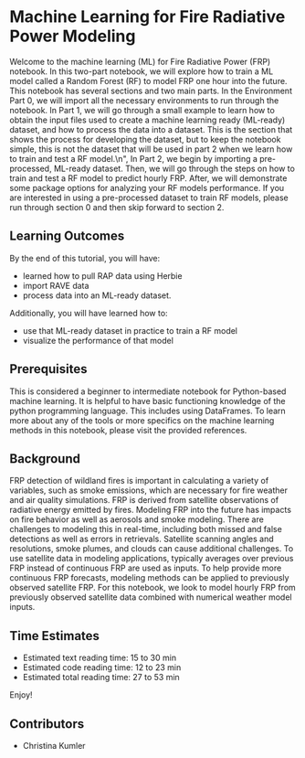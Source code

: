 # Machine Learning for Fire Radiative Power Modeling

Welcome to the machine learning (ML) for Fire Radiative Power (FRP) notebook. In this two-part notebook, we will explore how to train a ML model called a Random Forest (RF) to model FRP one hour into the future. This notebook has several sections and two main parts. In the Environment Part 0, we will import all the necessary environments to run through the notebook.
In Part 1, we will go through a small example to learn how to obtain the input files used to create a machine learning ready (ML-ready) dataset, and how to process the data into a dataset. This is the section that shows the process for developing the dataset, but to keep the notebook simple, this is not the dataset that will be used in part 2 when we learn how to train and test a RF model.\n",
In Part 2, we begin by importing a pre-processed, ML-ready dataset. Then, we will go through the steps on how to train and test a RF model to predict hourly FRP. After, we will demonstrate some package options for analyzing your RF models performance.
If you are interested in using a pre-processed dataset to train RF models, please run through section 0 and then skip forward to section 2.

## Learning Outcomes
       
By the end of this tutorial, you will have:
- learned how to pull RAP data using Herbie
- import RAVE data
- process data into an ML-ready dataset.
        
Additionally, you will have learned how to:
- use that ML-ready dataset in practice to train a RF model
- visualize the performance of that model

## Prerequisites

This is considered a beginner to intermediate notebook for Python-based machine learning. It is helpful to have basic functioning knowledge of the python programming language. This includes using DataFrames. To learn more about any of the tools or more specifics on the machine learning methods in this notebook, please visit the provided references.

## Background
FRP detection of wildland fires is important in calculating a variety of variables, such as smoke emissions, which are necessary for fire weather and air quality simulations. FRP is derived from satellite observations of radiative energy emitted by fires. Modeling FRP into the future has impacts on fire behavior as well as aerosols and smoke modeling. There are challenges to modeling this in real-time, including both missed and false detections as well as errors in retrievals. Satellite scanning angles and resolutions, smoke plumes, and clouds can cause additional challenges. To use satellite data in modeling applications, typically averages over previous FRP instead of continuous FRP are used as inputs. To help provide more continuous FRP forecasts, modeling methods can be applied to previously observed satellite FRP. For this notebook, we look to model hourly FRP from previously observed satellite data combined with numerical weather model inputs.

## Time Estimates
- Estimated text reading time: 15 to 30 min
- Estimated code reading time: 12 to 23 min
- Estimated total reading time: 27 to 53 min

Enjoy!

## Contributors
- Christina Kumler
